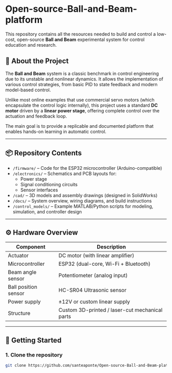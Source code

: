 # Open-source-Ball-and-Beam-platform


This repository contains all the resources needed to build and control a low-cost, open-source **Ball and Beam** experimental system for control education and research.

## 🧠 About the Project

The **Ball and Beam** system is a classic benchmark in control engineering due to its unstable and nonlinear dynamics. It allows the implementation of various control strategies, from basic PID to state feedback and modern model-based control.

Unlike most online examples that use commercial servo motors (which encapsulate the control logic internally), this project uses a standard **DC motor** driven by a **linear power stage**, offering complete control over the actuation and feedback loop.

The main goal is to provide a replicable and documented platform that enables hands-on learning in automatic control.

---

## 📦 Repository Contents

- `/firmware/` – Code for the ESP32 microcontroller (Arduino-compatible)
- `/electronics/` – Schematics and PCB layouts for:
  - Power stage
  - Signal conditioning circuits
  - Sensor interfaces
- `/cad/` – 3D models and assembly drawings (designed in SolidWorks)
- `/docs/` – System overview, wiring diagrams, and build instructions
- `/control_models/` – Example MATLAB/Python scripts for modeling, simulation, and controller design

---

## ⚙️ Hardware Overview

| Component            | Description                                 |
|---------------------|---------------------------------------------|
| Actuator             | DC motor (with linear amplifier)           |
| Microcontroller      | ESP32 (dual-core, Wi-Fi + Bluetooth)       |
| Beam angle sensor    | Potentiometer (analog input)               |
| Ball position sensor | HC-SR04 Ultrasonic sensor                  |
| Power supply         | ±12V or custom linear supply               |
| Structure            | Custom 3D-printed / laser-cut mechanical parts |

---

## 🚀 Getting Started

### 1. Clone the repository
```bash
git clone https://github.com/santeaponte/Open-source-Ball-and-Beam-platform
